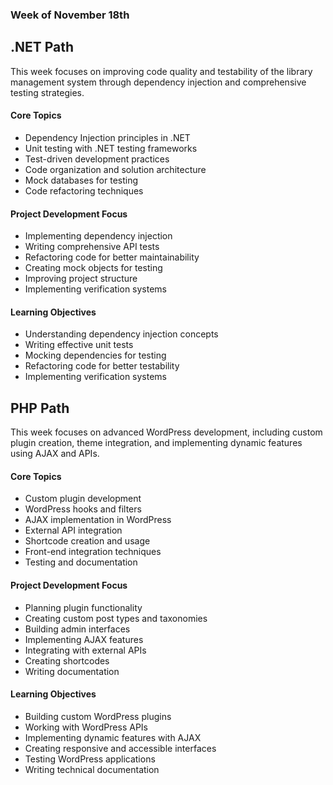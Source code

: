 ### Week of November 18th

## .NET Path

This week focuses on improving code quality and testability of the library management system through dependency injection and comprehensive testing strategies.

#### Core Topics

- Dependency Injection principles in .NET
- Unit testing with .NET testing frameworks
- Test-driven development practices
- Code organization and solution architecture
- Mock databases for testing
- Code refactoring techniques

#### Project Development Focus

- Implementing dependency injection
- Writing comprehensive API tests
- Refactoring code for better maintainability
- Creating mock objects for testing
- Improving project structure
- Implementing verification systems

#### Learning Objectives

- Understanding dependency injection concepts
- Writing effective unit tests
- Mocking dependencies for testing
- Refactoring code for better testability
- Implementing verification systems

## PHP Path

This week focuses on advanced WordPress development, including custom plugin creation, theme integration, and implementing dynamic features using AJAX and APIs.

#### Core Topics

- Custom plugin development
- WordPress hooks and filters
- AJAX implementation in WordPress
- External API integration
- Shortcode creation and usage
- Front-end integration techniques
- Testing and documentation

#### Project Development Focus

- Planning plugin functionality
- Creating custom post types and taxonomies
- Building admin interfaces
- Implementing AJAX features
- Integrating with external APIs
- Creating shortcodes
- Writing documentation

#### Learning Objectives

- Building custom WordPress plugins
- Working with WordPress APIs
- Implementing dynamic features with AJAX
- Creating responsive and accessible interfaces
- Testing WordPress applications
- Writing technical documentation
